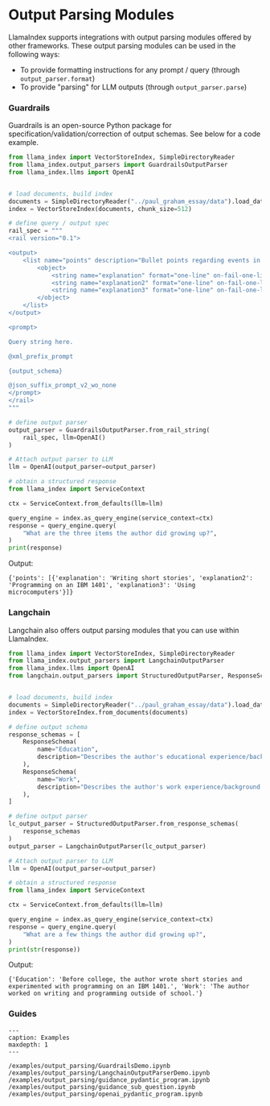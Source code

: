 # Output Parsing Modules

LlamaIndex supports integrations with output parsing modules offered
by other frameworks. These output parsing modules can be used in the following ways:

- To provide formatting instructions for any prompt / query (through `output_parser.format`)
- To provide "parsing" for LLM outputs (through `output_parser.parse`)

### Guardrails

Guardrails is an open-source Python package for specification/validation/correction of output schemas. See below for a code example.

```python
from llama_index import VectorStoreIndex, SimpleDirectoryReader
from llama_index.output_parsers import GuardrailsOutputParser
from llama_index.llms import OpenAI


# load documents, build index
documents = SimpleDirectoryReader("../paul_graham_essay/data").load_data()
index = VectorStoreIndex(documents, chunk_size=512)

# define query / output spec
rail_spec = """
<rail version="0.1">

<output>
    <list name="points" description="Bullet points regarding events in the author's life.">
        <object>
            <string name="explanation" format="one-line" on-fail-one-line="noop" />
            <string name="explanation2" format="one-line" on-fail-one-line="noop" />
            <string name="explanation3" format="one-line" on-fail-one-line="noop" />
        </object>
    </list>
</output>

<prompt>

Query string here.

@xml_prefix_prompt

{output_schema}

@json_suffix_prompt_v2_wo_none
</prompt>
</rail>
"""

# define output parser
output_parser = GuardrailsOutputParser.from_rail_string(
    rail_spec, llm=OpenAI()
)

# Attach output parser to LLM
llm = OpenAI(output_parser=output_parser)

# obtain a structured response
from llama_index import ServiceContext

ctx = ServiceContext.from_defaults(llm=llm)

query_engine = index.as_query_engine(service_context=ctx)
response = query_engine.query(
    "What are the three items the author did growing up?",
)
print(response)
```

Output:

```
{'points': [{'explanation': 'Writing short stories', 'explanation2': 'Programming on an IBM 1401', 'explanation3': 'Using microcomputers'}]}
```

### Langchain

Langchain also offers output parsing modules that you can use within LlamaIndex.

```python
from llama_index import VectorStoreIndex, SimpleDirectoryReader
from llama_index.output_parsers import LangchainOutputParser
from llama_index.llms import OpenAI
from langchain.output_parsers import StructuredOutputParser, ResponseSchema


# load documents, build index
documents = SimpleDirectoryReader("../paul_graham_essay/data").load_data()
index = VectorStoreIndex.from_documents(documents)

# define output schema
response_schemas = [
    ResponseSchema(
        name="Education",
        description="Describes the author's educational experience/background.",
    ),
    ResponseSchema(
        name="Work",
        description="Describes the author's work experience/background.",
    ),
]

# define output parser
lc_output_parser = StructuredOutputParser.from_response_schemas(
    response_schemas
)
output_parser = LangchainOutputParser(lc_output_parser)

# Attach output parser to LLM
llm = OpenAI(output_parser=output_parser)

# obtain a structured response
from llama_index import ServiceContext

ctx = ServiceContext.from_defaults(llm=llm)

query_engine = index.as_query_engine(service_context=ctx)
response = query_engine.query(
    "What are a few things the author did growing up?",
)
print(str(response))
```

Output:

```
{'Education': 'Before college, the author wrote short stories and experimented with programming on an IBM 1401.', 'Work': 'The author worked on writing and programming outside of school.'}
```

### Guides

```{toctree}
---
caption: Examples
maxdepth: 1
---

/examples/output_parsing/GuardrailsDemo.ipynb
/examples/output_parsing/LangchainOutputParserDemo.ipynb
/examples/output_parsing/guidance_pydantic_program.ipynb
/examples/output_parsing/guidance_sub_question.ipynb
/examples/output_parsing/openai_pydantic_program.ipynb
```
